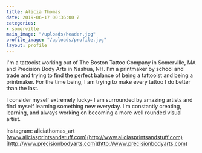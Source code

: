 ```yaml
---
title: Alicia Thomas
date: 2019-06-17 00:36:00 Z
categories:
- somerville
main_image: "/uploads/header.jpg"
profile_image: "/uploads/profile.jpg"
layout: profile
---
```


I'm a tattooist working out of The Boston Tattoo Company in Somerville, MA and Precision Body Arts in Nashua, NH. I'm a printmaker by school and trade and trying to find the perfect balance of being a tattooist and being a printmaker. For the time being, I am trying to make every tattoo I do better than the last.

I consider myself extremely lucky- I am surrounded by amazing artists and find myself learning something new everyday. I'm constantly creating, learning, and always working on becoming a more well rounded visual artist.  
  
Instagram: aliciathomas_art  
[www.aliciasprintsandstuff.com](http://www.aliciasprintsandstuff.com)  
[http://www.precisionbodyarts.com](http://www.precisionbodyarts.com)  